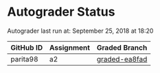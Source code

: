 # Autograder Status
Autograder last run at: September 25, 2018 at 18:20

| GitHub ID | Assignment | Graded Branch |
|-----------|------------|---------------|
| parita98 | a2 | [graded-ea8fad](https://github.com/Fall2018COMP401-001/a2-parita98/tree/graded-ea8fad) | 
